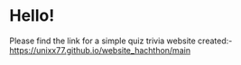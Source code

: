 # Hello!
Please find the link for a simple quiz trivia website created:-  https://unixx77.github.io/website_hachthon/main
 
